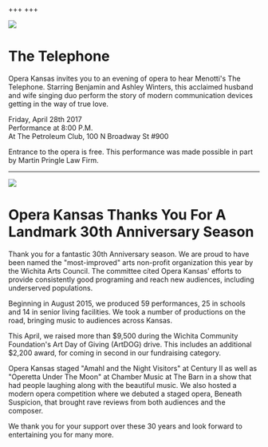 +++
+++

<img src="/img/menotti-banner.jpg">

# The Telephone

Opera Kansas invites you to an evening of opera to hear Menotti's The Telephone. Starring Benjamin and Ashley Winters, this acclaimed husband and wife singing duo perform the story of modern communication devices getting in the way of true love.

Friday, April 28th 2017  
Performance at 8:00 P.M.  
At The Petroleum Club, 100 N Broadway St #900

Entrance to the opera is free. This performance was made possible in part by Martin Pringle Law Firm.

---

<img src="/img/black-white-prairie-pines.jpg">

# Opera Kansas Thanks You For A Landmark 30th Anniversary Season

Thank you for a fantastic 30th Anniversary season. We are proud to have been named the "most-improved" arts non-profit organization this year by the Wichita Arts Council. The committee cited Opera Kansas' efforts to provide consistently good programing and reach new audiences, including underserved populations.

Beginning in August 2015, we produced 59 performances, 25 in schools and 14 in senior living facilities. We took a number of productions on the road, bringing music to audiences across Kansas.

This April, we raised more than $9,500 during the Wichita Community Foundation's Art Day of Giving (ArtDOG) drive. This includes an additional $2,200 award, for coming in second in our fundraising category. 

Opera Kansas staged "Amahl and the Night Visitors" at Century II as well as "Operetta Under The Moon" at Chamber Music at The Barn in a show that had people laughing along with the beautiful music. We also hosted a modern opera competition where we debuted a staged opera, Beneath Suspicion, that brought rave reviews from both audiences and the composer. 

We thank you for your support over these 30 years and look forward to entertaining you for many more. 

<!-- This is a test -->
